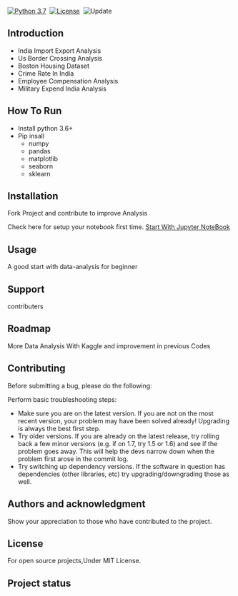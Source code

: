 

[![Python 3.7](https://img.shields.io/badge/python-3.7-blue.svg)](https://www.python.org/downloads/release/python-360/)&nbsp;
[![License](https://img.shields.io/badge/license-MIT-blue.svg)](./LICENSE.md)&nbsp;
![Update](https://img.shields.io/badge/update-monthly-green.svg)&nbsp;


  
## Introduction

- India Import Export Analysis
- Us Border Crossing Analysis
- Boston Housing Dataset
- Crime Rate In India
- Employee Compensation Analysis
- Military Expend India Analysis

## How To Run

- Install python 3.6+
- Pip insall
  - numpy
  - pandas
  - matplotlib
  - seaborn
  - sklearn

## Installation

Fork Project and contribute to improve Analysis

Check here for setup your notebook first time.
[Start With Jupyter NoteBook](https://www.dataquest.io/blog/jupyter-notebook-tutorial/)

## Usage

A good start with data-analysis for beginner

## Support

contributers

## Roadmap

More Data Analysis With Kaggle and improvement in previous Codes

## Contributing

Before submitting a bug, please do the following:

Perform basic troubleshooting steps:

- Make sure you are on the latest version. If you are not on the most recent version, your problem may have been solved already! Upgrading is always the best first step.
- Try older versions. If you are already on the latest release, try rolling back a few minor versions (e.g. if on 1.7, try 1.5 or 1.6) and see if the problem goes away. This will help the devs narrow down when the problem first arose in the commit log.
- Try switching up dependency versions. If the software in question has dependencies (other libraries, etc) try upgrading/downgrading those as well.

## Authors and acknowledgment

Show your appreciation to those who have contributed to the project.

## License

For open source projects,Under MIT License.

## Project status

